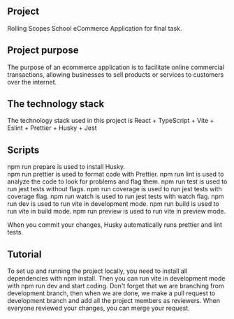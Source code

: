 ## Project

Rolling Scopes School eCommerce Application for final task.

## Project purpose

The purpose of an ecommerce application is to facilitate online commercial transactions, allowing businesses to sell products or services to customers over the internet.

## The technology stack

The technology stack used in this project is React + TypeScript + Vite + Eslint + Prettier + Husky + Jest

## Scripts

npm run prepare is used to install Husky.  
npm run prettier is used to format code with Prettier.
npm run lint is used to analyze the code to look for problems and flag them.
npm run test is used to run jest tests without flags.
npm run coverage is used to run jest tests with coverage flag.
npm run watch is used to run jest tests with watch flag.
npm run dev is used to run vite in development mode.
npm run build is used to run vite in build mode.
npm run preview is used to run vite in preview mode.

When you commit your changes, Husky automatically runs prettier and lint tests.

## Tutorial

To set up and running the project locally, you need to install all dependencies with npm install.
Then you can run vite in development mode with npm run dev and start coding.
Don't forget that we are branching from development branch, then when we are done, we make a pull request to development branch and add all the project members as reviewers. When everyone reviewed your changes, you can merge your request.
